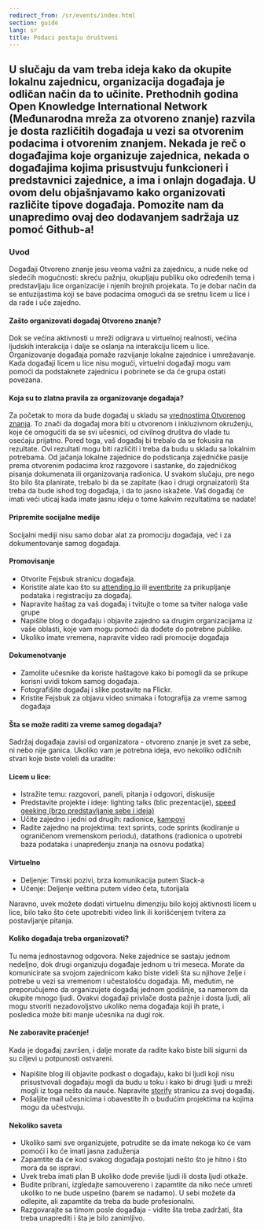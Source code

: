 ```yaml
---
redirect_from: /sr/events/index.html
section: guide
lang: sr
title: Podaci postaju društveni
---
```


## U slučaju da vam treba ideja kako da okupite lokalnu zajednicu, organizacija događaja je odličan način da to učinite. Prethodnih godina Open Knowledge International Network (Međunarodna mreža za otvoreno znanje) razvila je dosta različitih događaja u vezi sa otvorenim podacima i otvorenim znanjem. Nekada je reč o događajima koje organizuje zajednica, nekada o događajima kojima prisustvuju funkcioneri i predstavnici zajednice, a ima i onlajn događaja. U ovom delu objašnjavamo kako organizovati različite tipove događaja. Pomozite nam da unapredimo ovaj deo dodavanjem sadržaja uz pomoć Github-a!

### Uvod

Događaji Otvoreno znanje jesu veoma važni za zajednicu, a nude neke od sledećih mogućnosti: skreću pažnju, okupljaju publiku oko određenih tema i predstavljaju lice organizacije i njenih brojnih projekata. To je dobar način da se entuzijastima koji se bave podacima omogući da se sretnu licem u lice i da rade i uče zajedno.

#### Zašto organizovati događaj Otvoreno znanje?

Dok se većina aktivnosti u mreži odigrava u virtuelnoj realnosti, većina ljudskih interakcija i dalje se oslanja na interakciju licem u lice. Organizovanje događaja pomaže razvijanje lokalne zajednice i umrežavanje. Kada događaji licem u lice nisu mogući, virtuelni događaji mogu vam pomoći da podstaknete zajednicu i pobrinete se da će grupa ostati povezana.

#### Koja su to zlatna pravila za organizovanje događaja?

Za početak to mora da bude događaj u skladu sa [vrednostima Otvorenog znanja](https://okfn.org/about/vision-and-values/). To znači da događaj mora biti u otvorenom i inkluzivnom okruženju, koje će omogućiti da se svi učesnici, od civilnog društva do vlade tu osećaju prijatno. Pored toga, vaš događaj bi trebalo da se fokusira na rezultate. Ovi rezultati mogu biti različiti i treba da budu u skladu sa lokalnim potrebama. Od jačanja lokalne zajednice do podsticanja zajedničke pasije prema otvorenim podacima kroz razgovore i sastanke, do zajedničkog pisanja dokumenata ili organizovanja radionica. U svakom slučaju, pre nego što bilo šta planirate, trebalo bi da se zapitate (kao i drugi orgnaizatori) šta treba da bude ishod tog događaja, i da to jasno iskažete. Vaš događaj će imati veći uticaj kada imate jasnu ideju o tome kakvim rezultatima se nadate!

#### Pripremite socijalne medije
Socijalni mediji nisu samo dobar alat za promociju događaja, već i za dokumentovanje samog događaja.

#### Promovisanje
* Otvorite Fejsbuk stranicu događaja.
* Koristite alate kao što su [attending.io](https://attending.io) ili [eventbrite](http://eventbrite.com) za prikupljanje podataka i registraciju za događaj.
* Napravite haštag za vaš događaj i tvitujte o tome sa tviter naloga vaše grupe
* Napišite blog o događaju i objavite zajedno sa drugim organizacijama iz vaše oblasti, koje vam mogu pomoći da dođete do potrebne publike.
* Ukoliko imate vremena, napravite video radi promocije događaja

#### Dokumenotvanje

* Zamolite učesnike da koriste haštagove kako bi pomogli da se prikupe korisni uvidi tokom samog događaja.
* Fotografišite događaj i slike postavite na Flickr.
* Kristite Fejsbuk za objavu video snimaka i fotografija za vreme samog događaja

#### Šta se može raditi za vreme samog događaja?

Sadržaj događaja zavisi od organizatora - otvoreno znanje je svet za sebe, ni nebo nije ganica. Ukoliko vam je potrebna ideja, evo nekoliko odličnih stvari koje biste voleli da uradite:

#### Licem u lice:

* Istražite temu: razgovori, paneli, pitanja i odgovori, diskusije
* Predstavite projekte i ideje:  lighting talks (blic prezentacije), [speed geeking (brzo predstavljanje sebe i ideja)](http://www.kstoolkit.org/Speed+geeking?responseToken=876633d8de129f2ca0e7598f85ba60e5)
* Učite zajedno i jedni od drugih: radionice,  [kampovi](https://en.wikipedia.org/wiki/BarCamp)
* Radite zajedno na projektima: text sprints, code sprints (kodiranje u ograničenom vremenskom periodu), datathons (radionica o upotrebi baza podataka i unapređenju znanja na osnovu podatka)

#### Virtuelno

* Deljenje: Timski pozivi, brza komunikacija putem Slack-a
* Učenje: Deljenje veština putem video četa, tutorijala

Naravno, uvek možete dodati virtuelnu dimenziju bilo kojoj aktivnosti licem u lice, bilo tako što ćete upotrebiti video link ili korišćenjem tvitera za postavljanje pitanja.

#### Koliko događaja treba organizovati?

Tu nema jednostavnog odgovora. Neke zajednice se sastaju jednom nedeljno, dok drugi organizuju događaje jednom u tri meseca. Morate da komunicirate sa svojom zajednicom kako biste videli šta su njihove želje i potrebe u vezi sa vremenom i učestalošću događaja.
Mi, međutim, ne preporučujemo da organizujete događaj jednom godišnje, sa namerom da okupite mnogo ljudi. Ovakvi događaji privlače dosta pažnje i dosta ljudi, ali mogu stvoriti nezadovoljstvo ukoliko nema događaja koji ih prate, i posledica može biti manje učesnika na dugi rok. 

#### Ne zaboravite praćenje!
Kada je događaj završen, i dalje morate da radite kako biste bili sigurni da su ciljevi u potpunosti ostvareni.

* Napišite blog ili objavite podkast o događaju, kako bi ljudi koji nisu prisustvovali događaju mogli da budu u toku i kako bi drugi ljudi u mreži mogli iz toga nešto da nauče. Napravite [storify](https://storify.com) stranicu za svoj događaj.
* Pošaljite mail učesnicima i obavestite ih o budućim projektima na kojima mogu da učestvuju.

#### Nekoliko saveta 

* Ukoliko sami sve organizujete, potrudite se da imate nekoga ko će vam pomoći i ko će imati jasna zaduženja
* Zapamtite da će kod svakog događaja postojati nešto što je hitno i što mora da se ispravi.
* Uvek treba imati plan B ukoliko dođe previše ljudi ili dosta ljudi otkaže.
* Budite pribrani, izgledajte samouvereno i zapamtite da niko neće umreti ukoliko to ne bude uspešno (barem se nadamo). U sebi možete da odlepite, ali zapamtite da treba da bude profesionalni.
* Razgovarajte sa timom posle događaja - vidite šta treba zadržati, šta treba unaprediti i šta je bilo zanimljivo.